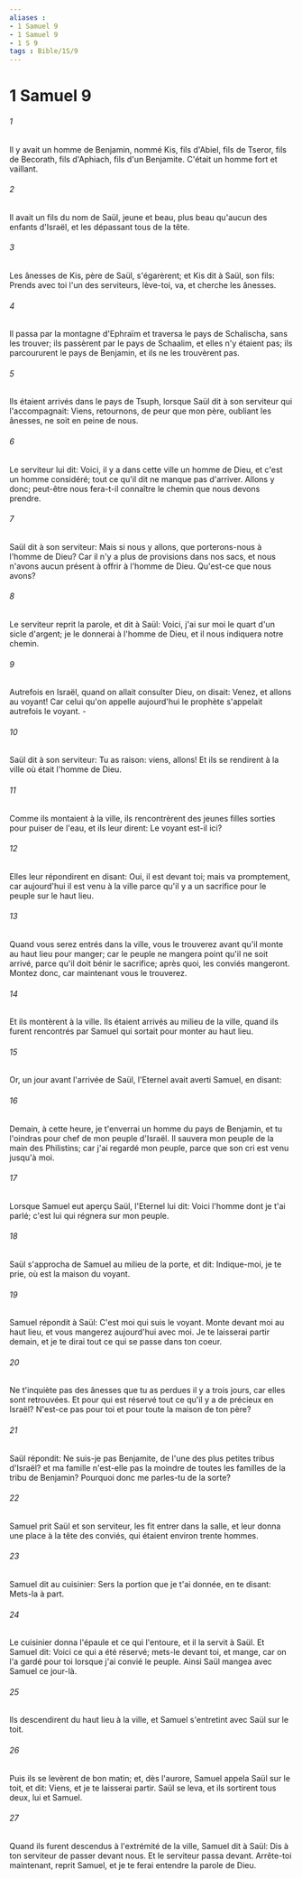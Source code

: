 ```yaml
---
aliases : 
- 1 Samuel 9
- 1 Samuel 9
- 1 S 9
tags : Bible/1S/9
---
```


# 1 Samuel 9

###### 1
Il y avait un homme de Benjamin, nommé Kis, fils d'Abiel, fils de Tseror, fils de Becorath, fils d'Aphiach, fils d'un Benjamite. C'était un homme fort et vaillant.
###### 2
Il avait un fils du nom de Saül, jeune et beau, plus beau qu'aucun des enfants d'Israël, et les dépassant tous de la tête.
###### 3
Les ânesses de Kis, père de Saül, s'égarèrent; et Kis dit à Saül, son fils: Prends avec toi l'un des serviteurs, lève-toi, va, et cherche les ânesses.
###### 4
Il passa par la montagne d'Ephraïm et traversa le pays de Schalischa, sans les trouver; ils passèrent par le pays de Schaalim, et elles n'y étaient pas; ils parcoururent le pays de Benjamin, et ils ne les trouvèrent pas.
###### 5
Ils étaient arrivés dans le pays de Tsuph, lorsque Saül dit à son serviteur qui l'accompagnait: Viens, retournons, de peur que mon père, oubliant les ânesses, ne soit en peine de nous.
###### 6
Le serviteur lui dit: Voici, il y a dans cette ville un homme de Dieu, et c'est un homme considéré; tout ce qu'il dit ne manque pas d'arriver. Allons y donc; peut-être nous fera-t-il connaître le chemin que nous devons prendre.
###### 7
Saül dit à son serviteur: Mais si nous y allons, que porterons-nous à l'homme de Dieu? Car il n'y a plus de provisions dans nos sacs, et nous n'avons aucun présent à offrir à l'homme de Dieu. Qu'est-ce que nous avons?
###### 8
Le serviteur reprit la parole, et dit à Saül: Voici, j'ai sur moi le quart d'un sicle d'argent; je le donnerai à l'homme de Dieu, et il nous indiquera notre chemin.
###### 9
Autrefois en Israël, quand on allait consulter Dieu, on disait: Venez, et allons au voyant! Car celui qu'on appelle aujourd'hui le prophète s'appelait autrefois le voyant. -
###### 10
Saül dit à son serviteur: Tu as raison: viens, allons! Et ils se rendirent à la ville où était l'homme de Dieu.
###### 11
Comme ils montaient à la ville, ils rencontrèrent des jeunes filles sorties pour puiser de l'eau, et ils leur dirent: Le voyant est-il ici?
###### 12
Elles leur répondirent en disant: Oui, il est devant toi; mais va promptement, car aujourd'hui il est venu à la ville parce qu'il y a un sacrifice pour le peuple sur le haut lieu.
###### 13
Quand vous serez entrés dans la ville, vous le trouverez avant qu'il monte au haut lieu pour manger; car le peuple ne mangera point qu'il ne soit arrivé, parce qu'il doit bénir le sacrifice; après quoi, les conviés mangeront. Montez donc, car maintenant vous le trouverez.
###### 14
Et ils montèrent à la ville. Ils étaient arrivés au milieu de la ville, quand ils furent rencontrés par Samuel qui sortait pour monter au haut lieu.
###### 15
Or, un jour avant l'arrivée de Saül, l'Eternel avait averti Samuel, en disant:
###### 16
Demain, à cette heure, je t'enverrai un homme du pays de Benjamin, et tu l'oindras pour chef de mon peuple d'Israël. Il sauvera mon peuple de la main des Philistins; car j'ai regardé mon peuple, parce que son cri est venu jusqu'à moi.
###### 17
Lorsque Samuel eut aperçu Saül, l'Eternel lui dit: Voici l'homme dont je t'ai parlé; c'est lui qui régnera sur mon peuple.
###### 18
Saül s'approcha de Samuel au milieu de la porte, et dit: Indique-moi, je te prie, où est la maison du voyant.
###### 19
Samuel répondit à Saül: C'est moi qui suis le voyant. Monte devant moi au haut lieu, et vous mangerez aujourd'hui avec moi. Je te laisserai partir demain, et je te dirai tout ce qui se passe dans ton coeur.
###### 20
Ne t'inquiète pas des ânesses que tu as perdues il y a trois jours, car elles sont retrouvées. Et pour qui est réservé tout ce qu'il y a de précieux en Israël? N'est-ce pas pour toi et pour toute la maison de ton père?
###### 21
Saül répondit: Ne suis-je pas Benjamite, de l'une des plus petites tribus d'Israël? et ma famille n'est-elle pas la moindre de toutes les familles de la tribu de Benjamin? Pourquoi donc me parles-tu de la sorte?
###### 22
Samuel prit Saül et son serviteur, les fit entrer dans la salle, et leur donna une place à la tête des conviés, qui étaient environ trente hommes.
###### 23
Samuel dit au cuisinier: Sers la portion que je t'ai donnée, en te disant: Mets-la à part.
###### 24
Le cuisinier donna l'épaule et ce qui l'entoure, et il la servit à Saül. Et Samuel dit: Voici ce qui a été réservé; mets-le devant toi, et mange, car on l'a gardé pour toi lorsque j'ai convié le peuple. Ainsi Saül mangea avec Samuel ce jour-là.
###### 25
Ils descendirent du haut lieu à la ville, et Samuel s'entretint avec Saül sur le toit.
###### 26
Puis ils se levèrent de bon matin; et, dès l'aurore, Samuel appela Saül sur le toit, et dit: Viens, et je te laisserai partir. Saül se leva, et ils sortirent tous deux, lui et Samuel.
###### 27
Quand ils furent descendus à l'extrémité de la ville, Samuel dit à Saül: Dis à ton serviteur de passer devant nous. Et le serviteur passa devant. Arrête-toi maintenant, reprit Samuel, et je te ferai entendre la parole de Dieu.
